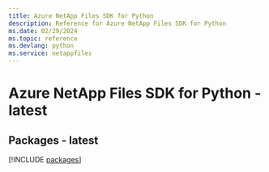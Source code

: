 ```yaml
---
title: Azure NetApp Files SDK for Python
description: Reference for Azure NetApp Files SDK for Python
ms.date: 02/29/2024
ms.topic: reference
ms.devlang: python
ms.service: netappfiles
---
```

# Azure NetApp Files SDK for Python - latest
## Packages - latest
[!INCLUDE [packages](netapp-files-index.md)]